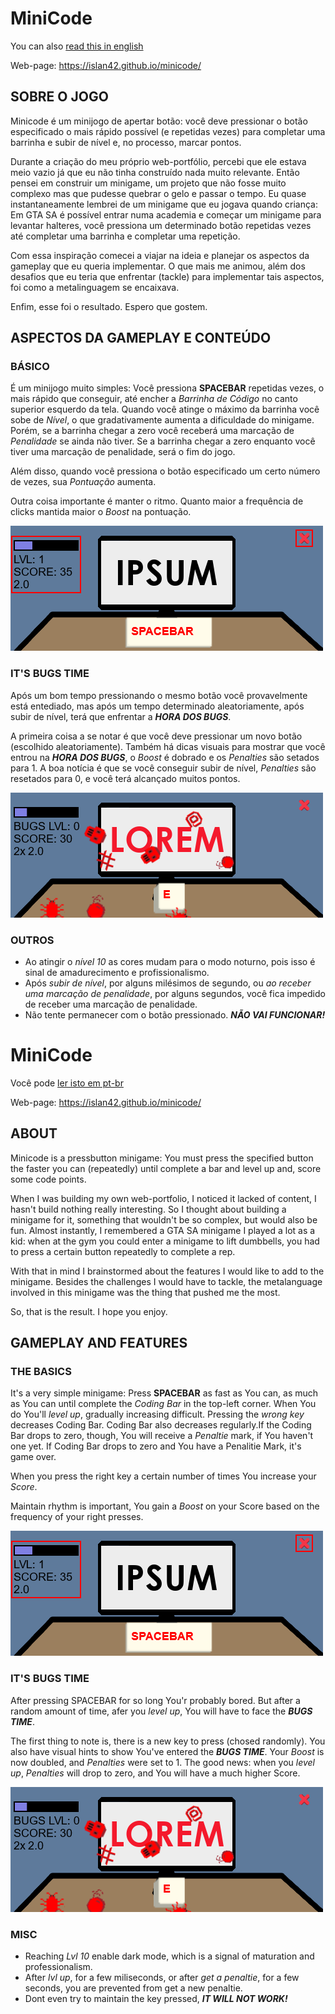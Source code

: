 # MiniCode

You can also [read this in english](#minicode-1)

Web-page: https://islan42.github.io/minicode/

## SOBRE O JOGO

Minicode é um minijogo de apertar botão: você deve pressionar o botão especificado o mais rápido possível (e repetidas vezes) para completar uma barrinha e subir de nível e, no processo, marcar pontos.

Durante a criação do meu próprio web-portfólio, percebi que ele estava meio vazio já que eu não tinha construído nada muito relevante. Então pensei em construir um minigame, um projeto que não fosse muito complexo mas que pudesse quebrar o gelo e passar o tempo. Eu quase instantaneamente lembrei de um minigame que eu jogava quando criança: Em GTA SA é possível entrar numa academia e começar um minigame para levantar halteres, você pressiona um determinado botão repetidas vezes até completar uma barrinha e completar uma repetição.

Com essa inspiração comecei a viajar na ideia e planejar os aspectos da gameplay que eu queria implementar. O que mais me animou, além dos desafios que eu teria que enfrentar (tackle) para implementar tais aspectos, foi como a metalinguagem se encaixava.

Enfim, esse foi o resultado. Espero que gostem.

## ASPECTOS DA GAMEPLAY E CONTEÚDO

### BÁSICO

É um minijogo muito simples: Você pressiona **SPACEBAR** repetidas vezes, o mais rápido que conseguir, até encher a *Barrinha de Código* no canto superior esquerdo da tela. Quando você atinge o máximo da barrinha você sobe de *Nível*, o que gradativamente aumenta a dificuldade do minigame. Porém, se a barrinha chegar a zero você receberá uma marcação de *Penalidade* se ainda não tiver. Se a barrinha chegar a zero enquanto você tiver uma marcação de penalidade, será o fim do jogo.

Além disso, quando você pressiona o botão especificado um certo número de vezes, sua *Pontuação* aumenta.

Outra coisa importante é manter o ritmo. Quanto maior a frequência de clicks mantida maior o *Boost* na pontuação.

![Coding, Lvl, Pontuação, Boost](assets/rdm_01.png)

### IT'S BUGS TIME

Após um bom tempo pressionando o mesmo botão você provavelmente está entediado, mas após um tempo determinado aleatoriamente, após subir de nível, terá que enfrentar a ***HORA DOS BUGS***.

A primeira coisa a se notar é que você deve pressionar um novo botão (escolhido aleatoriamente). Também há dicas visuais para mostrar que você entrou na ***HORA DOS BUGS***, o *Boost* é dobrado e os *Penalties* são setados para 1. A boa notícia é que se você conseguir subir de nível, *Penalties* são resetados para 0, e você terá alcançado muitos pontos.

![É HORA DOS BUGS](assets/rdm_02.png)

### OUTROS

- Ao atingir o *nível 10* as cores mudam para o modo noturno, pois isso é sinal de amadurecimento e profissionalismo.
- Após *subir de nível*, por alguns milésimos de segundo, ou *ao receber uma marcação de penalidade*, por alguns segundos, você fica impedido de receber uma marcação de penalidade.
- Não tente permanecer com o botão pressionado. ***NÃO VAI FUNCIONAR!***

# MiniCode

Você pode [ler isto em pt-br](#minicode)

Web-page: https://islan42.github.io/minicode/

## ABOUT

Minicode is a pressbutton minigame: You must press the specified button the faster you can (repeatedly) until complete a bar and level up and, score some code points.

When I was building my own web-portfolio, I noticed it lacked of content, I hasn't build nothing really interesting. So I thought about building a minigame for it, something that wouldn't be so complex, but would also be fun. Almost instantly, I remembered a GTA SA minigame I played a lot as a kid: when at the gym you could enter a minigame to lift dumbbells, you had to press a certain button repeatedly to complete a rep.

With that in mind I brainstormed about the features I would like to add to the minigame. Besides the challenges I would have to tackle, the metalanguage involved in this minigame was the thing that pushed me the most.

So, that is the result. I hope you enjoy.

## GAMEPLAY AND FEATURES

### THE BASICS

It's a very simple minigame: Press **SPACEBAR** as fast as You can, as much as You can until complete the *Coding Bar* in the top-left corner. When You do You'll *level up*, gradually increasing difficult. Pressing the *wrong key* decreases Coding Bar. Coding Bar also decreases regularly.If the Coding Bar drops to zero, though, You will receive a *Penaltie* mark, if You haven't one yet. If Coding Bar drops to zero and You have a Penalitie Mark, it's game over.

When you press the right key a certain number of times You increase your *Score*.

Maintain rhythm is important, You gain a *Boost* on your Score based on the frequency of your right presses.

![Coding, Lvl, Score, Boost](assets/rdm_01.png)

### IT'S BUGS TIME

After pressing SPACEBAR for so long You'r probably bored. But after a random amount of time, afer you *level up*, You will have to face the ***BUGS TIME***.

The first thing to note is, there is a new key to press (chosed randomly). You also have visual hints to show You've entered the ***BUGS TIME***. Your *Boost* is now doubled, and *Penalties* were set to 1. The good news: when you *level up*, *Penalties* will drop to zero, and You will have a much higher Score.

![IT'S BUGS TIME](assets/rdm_02.png)

### MISC

- Reaching *Lvl 10* enable dark mode, which is a signal of maturation and professionalism.
- After *lvl up*, for a few miliseconds, or after *get a penaltie*, for a few seconds, you are prevented from get a new penaltie.
- Dont even try to maintain the key pressed, ***IT WILL NOT WORK!***
